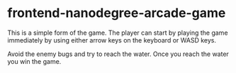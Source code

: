 frontend-nanodegree-arcade-game
===============================

This is a simple form of the game.
The player can start by playing the game immediately by using either arrow
keys on the keyboard or WASD keys.

Avoid the enemy bugs and try to reach the water. Once you reach the water you
win the game.
